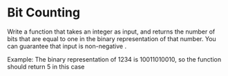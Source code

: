# Bit Counting

Write a function that takes an integer as input, and returns the number of bits that are equal to one in the binary 
representation of that number. You can guarantee that input is non-negative .

Example: The binary representation of 1234 is 10011010010, so the function should return 5 in this case
